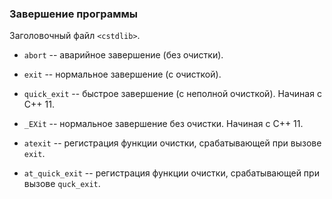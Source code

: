 ### Завершение программы

Заголовочный файл `<cstdlib>`.

* `abort` -- аварийное завершение (без очистки).

* `exit` -- нормальное завершение (с очисткой).

* `quick_exit` -- быстрое завершение (с неполной очисткой). Начиная с C++ 11.

* `_EXit` -- нормальное завершение без очистки. Начиная с C++ 11.

* `atexit` -- регистрация функции очистки, срабатывающей при вызове `exit`.

* `at_quick_exit` -- регистрация функции очистки, срабатывающей при вызове `quck_exit`.